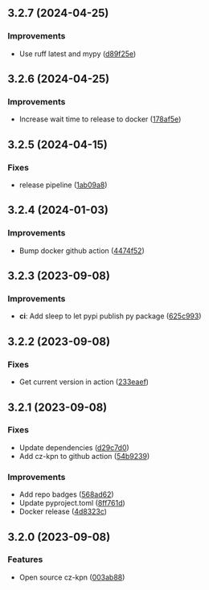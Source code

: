 ## 3.2.7 (2024-04-25)

### Improvements

- Use ruff latest and mypy ([d89f25e](https://github.com/kpn/cz-kpn/commit/d89f25e7613cfd7c993fd5ef68da91187c9c4321))

## 3.2.6 (2024-04-25)

### Improvements

- Increase wait time to release to docker ([178af5e](https://github.com/kpn/cz-kpn/commit/178af5e32943be5d57e5a1f69d6fcc85de06b8a8))

## 3.2.5 (2024-04-15)

### Fixes

- release pipeline ([1ab09a8](https://github.com/kpn/cz-kpn/commit/1ab09a840ba1e83ed57f524b5dba7fd385940ab0))

## 3.2.4 (2024-01-03)

### Improvements

- Bump docker github action ([4474f52](https://github.com/kpn/cz-kpn/commit/4474f52cf3334aaa5713651b3642d5ff1cf75256))

## 3.2.3 (2023-09-08)

### Improvements

- **ci**: Add sleep to let pypi publish py package ([625c993](https://github.com/kpn/cz-kpn/commit/625c9931d81325475ce227695bc854024da5471e))

## 3.2.2 (2023-09-08)

### Fixes

- Get current version in action ([233eaef](https://github.com/kpn/cz-kpn/commit/233eaef820a0ab941c73f6d2ce7385f0353c22ed))

## 3.2.1 (2023-09-08)

### Fixes

- Update dependencies ([d29c7d0](https://github.com/kpn/cz-kpn/commit/d29c7d0482e5c80ef0defcbfc4cc51f5ff18ca74))
- Add cz-kpn to github action ([54b9239](https://github.com/kpn/cz-kpn/commit/54b9239cd62538462adb9ce39b565bf7bab7fd36))

### Improvements

- Add repo badges ([568ad62](https://github.com/kpn/cz-kpn/commit/568ad62dc6fbe03ca415dcecb6c7d50458eab67d))
- Update pyproject.toml ([8ff761d](https://github.com/kpn/cz-kpn/commit/8ff761d9530654fbeb3112120ed09aed3a196a1b))
- Docker release ([4d8323c](https://github.com/kpn/cz-kpn/commit/4d8323c0d7ed922eb4b71dbf80065b361c7d2811))

## 3.2.0 (2023-09-08)

### Features

- Open source cz-kpn ([003ab88](https://github.com/kpn/cz-kpn/commit/003ab88d93f09a7b90b2bb144b8cd9d62419375f))
